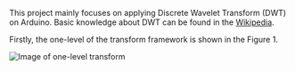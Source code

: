 This project mainly focuses on applying Discrete Wavelet Transform (DWT) on Arduino. Basic knowledge about DWT can be found in the [Wikipedia](https://en.wikipedia.org/wiki/Discrete_wavelet_transform).

Firstly, the one-level of the transform framework is shown in the Figure 1.

![Image of one-level transform](https://en.wikipedia.org/wiki/File:Wavelets_-_DWT.png)
